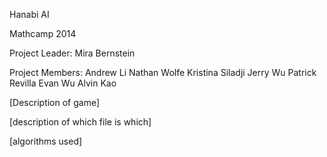 Hanabi AI

Mathcamp 2014

Project Leader: 
Mira Bernstein

Project Members: 
Andrew Li
Nathan Wolfe
Kristina Siladji
Jerry Wu
Patrick Revilla
Evan Wu
Alvin Kao

[Description of game]

[description of which file is which]

[algorithms used]

